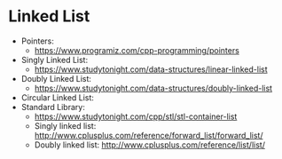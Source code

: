 # Linked List


- Pointers: 
    - https://www.programiz.com/cpp-programming/pointers
- Singly Linked List: 
    - https://www.studytonight.com/data-structures/linear-linked-list
- Doubly Linked List: 
    - https://www.studytonight.com/data-structures/doubly-linked-list
- Circular Linked List: 
- Standard Library: 
    - https://www.studytonight.com/cpp/stl/stl-container-list
    - Singly linked list: http://www.cplusplus.com/reference/forward_list/forward_list/
    - Doubly linked list: http://www.cplusplus.com/reference/list/list/
